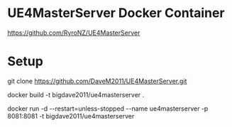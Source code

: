 # UE4MasterServer Docker Container

https://github.com/RyroNZ/UE4MasterServer

# Setup
git clone https://github.com/DaveM2011/UE4MasterServer.git

docker build -t bigdave2011/ue4masterserver .

docker run -d --restart=unless-stopped --name ue4masterserver -p 8081:8081 -t bigdave2011/ue4masterserver
